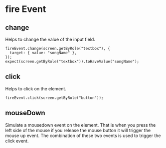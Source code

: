 # fire Event

## change

Helps to change the value of the input field.

```typescriptreact
fireEvent.change(screen.getByRole("textbox"), {
  target: { value: "songName" },
});
expect(screen.getByRole("textbox")).toHaveValue("songName");
```
## click

Helps to click on the element.

```typescriptreact
fireEvent.click(screen.getByRole("button"));
```

## mouseDown

Simulate a mousedown event on the element. That is when you press the left side of the mouse
if you release the mouse button it will trigger the mouse up event.
The combination of these two events is used to trigger the click event.

```typescriptreact
